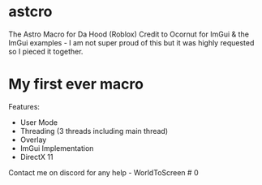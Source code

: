 # astcro
The Astro Macro for Da Hood (Roblox)
Credit to Ocornut for ImGui & the ImGui examples - I am not super proud of this but it was highly requested so I pieced it together.

# My first ever macro
Features:
- User Mode
- Threading (3 threads including main thread)
- Overlay
- ImGui Implementation
- DirectX 11

Contact me on discord for any help - WorldToScreen # 0
